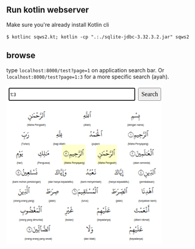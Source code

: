 ## Run kotlin webserver

Make sure you're already install Kotlin cli

`$ kotlinc sqws2.kt; kotlin -cp ".:./sqlite-jdbc-3.32.3.2.jar" sqws2`

## browse

type `localhost:8000/test?page=1` on application search bar. Or `localhost:8000/test?page=1:3` for a more specific search (ayah).

![result](./images/web_ui.png)